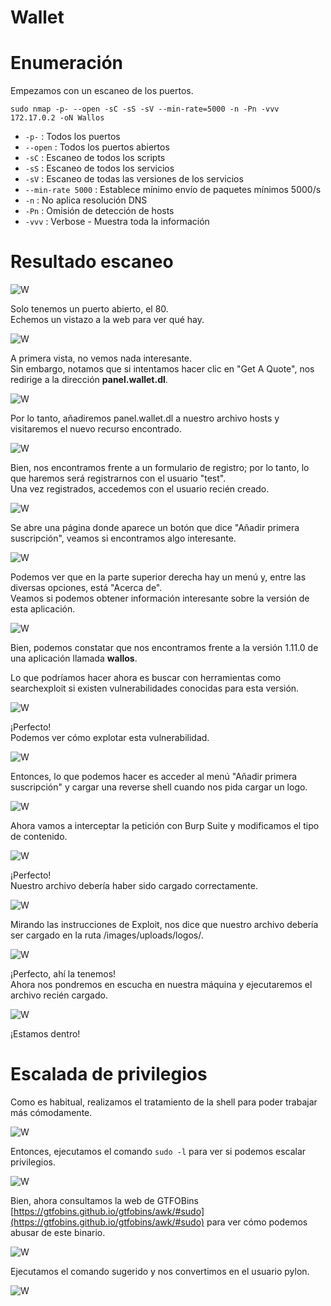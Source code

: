 # Wallet

# Enumeración

Empezamos con un escaneo de los puertos.

`sudo nmap -p- --open -sC -sS -sV --min-rate=5000 -n -Pn -vvv 172.17.0.2 -oN Wallos`  

- `-p-` : Todos los puertos
- `--open` : Todos los puertos abiertos
- `-sC` : Escaneo de todos los scripts
- `-sS` : Escaneo de todos los servicios
- `-sV` : Escaneo de todas las versiones de los servicios
- `--min-rate 5000` : Establece mínimo envío de paquetes mínimos 5000/s
- `-n` : No aplica resolución DNS
- `-Pn` : Omisión de detección de hosts
- `-vvv` : Verbose - Muestra toda la información

# Resultado escaneo  

![W](https://github.com/giustiand/DockerLabs-Writeups/blob/main/Medio/images/Wallos/W_1.jpg)    

Solo tenemos un puerto abierto, el 80.  
Echemos un vistazo a la web para ver qué hay.  

![W](https://github.com/giustiand/DockerLabs-Writeups/blob/main/Medio/images/Wallos/W_2.jpg)    

A primera vista, no vemos nada interesante.   
Sin embargo, notamos que si intentamos hacer clic en "Get A Quote", nos redirige a la dirección **panel.wallet.dl**.  

![W](https://github.com/giustiand/DockerLabs-Writeups/blob/main/Medio/images/Wallos/W_3.jpg)    

Por lo tanto, añadiremos panel.wallet.dl a nuestro archivo hosts y visitaremos el nuevo recurso encontrado.  

![W](https://github.com/giustiand/DockerLabs-Writeups/blob/main/Medio/images/Wallos/W_4.jpg)   

Bien, nos encontramos frente a un formulario de registro; por lo tanto, lo que haremos será registrarnos con el usuario "test".   
Una vez registrados, accedemos con el usuario recién creado.   

![W](https://github.com/giustiand/DockerLabs-Writeups/blob/main/Medio/images/Wallos/W_5.jpg)    

Se abre una página donde aparece un botón que dice "Añadir primera suscripción", veamos si encontramos algo interesante.  

![W](https://github.com/giustiand/DockerLabs-Writeups/blob/main/Medio/images/Wallos/W_6.jpg)   

Podemos ver que en la parte superior derecha hay un menú y, entre las diversas opciones, está "Acerca de".  
Veamos si podemos obtener información interesante sobre la versión de esta aplicación.  

![W](https://github.com/giustiand/DockerLabs-Writeups/blob/main/Medio/images/Wallos/W_7.jpg)    

Bien, podemos constatar que nos encontramos frente a la versión 1.11.0 de una aplicación llamada **wallos**.  

Lo que podríamos hacer ahora es buscar con herramientas como searchexploit si existen vulnerabilidades conocidas para esta versión.  

![W](https://github.com/giustiand/DockerLabs-Writeups/blob/main/Medio/images/Wallos/W_8.jpg)    

¡Perfecto!  
Podemos ver cómo explotar esta vulnerabilidad.  

![W](https://github.com/giustiand/DockerLabs-Writeups/blob/main/Medio/images/Wallos/W_9.jpg)    

Entonces, lo que podemos hacer es acceder al menú "Añadir primera suscripción" y cargar una reverse shell cuando nos pida cargar un logo.  

![W](https://github.com/giustiand/DockerLabs-Writeups/blob/main/Medio/images/Wallos/W_10.jpg)   

Ahora vamos a interceptar la petición con Burp Suite y modificamos el tipo de contenido.  

![W](https://github.com/giustiand/DockerLabs-Writeups/blob/main/Medio/images/Wallos/W_11.jpg)   

¡Perfecto!  
Nuestro archivo debería haber sido cargado correctamente.  


![W](https://github.com/giustiand/DockerLabs-Writeups/blob/main/Medio/images/Wallos/W_12.jpg)    

Mirando las instrucciones de Exploit, nos dice que nuestro archivo debería ser cargado en la ruta /images/uploads/logos/.  

![W](https://github.com/giustiand/DockerLabs-Writeups/blob/main/Medio/images/Wallos/W_13.jpg)    

¡Perfecto, ahí la tenemos!  
Ahora nos pondremos en escucha en nuestra máquina y ejecutaremos el archivo recién cargado.  

![W](https://github.com/giustiand/DockerLabs-Writeups/blob/main/Medio/images/Wallos/W_14.jpg)  

¡Estamos dentro!  

# Escalada de privilegios  

Como es habitual, realizamos el tratamiento de la shell para poder trabajar más cómodamente.  

![W](https://github.com/giustiand/DockerLabs-Writeups/blob/main/Medio/images/Wallos/W_15.jpg)   

Entonces, ejecutamos el comando `sudo -l` para ver si podemos escalar privilegios.  

![W](https://github.com/giustiand/DockerLabs-Writeups/blob/main/Medio/images/Wallos/W_16.jpg)    

Bien, ahora consultamos la web de GTFOBins [https://gtfobins.github.io/gtfobins/awk/#sudo](https://gtfobins.github.io/gtfobins/awk/#sudo) para ver cómo podemos abusar de este binario.  

![W](https://github.com/giustiand/DockerLabs-Writeups/blob/main/Medio/images/Wallos/W_17.jpg)     

Ejecutamos el comando sugerido y nos convertimos en el usuario pylon.  

![W](https://github.com/giustiand/DockerLabs-Writeups/blob/main/Medio/images/Wallos/W_18.jpg)     





